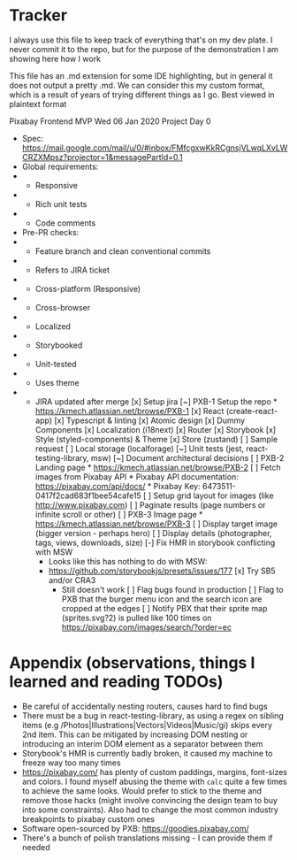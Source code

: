 # Tracker

I always use this file to keep track of everything that's on my dev plate. I never commit it to the repo, but for the purpose of the demonstration I am showing here how I work

This file has an .md extension for some IDE highlighting, but in general it does not output a pretty .md. We can consider this my custom format, which is a result of years of trying different things as I go. Best viewed in plaintext format

Pixabay Frontend MVP
Wed 06 Jan 2020
Project Day 0
* Spec: https://mail.google.com/mail/u/0/#inbox/FMfcgxwKkRCgnsjVLwqLXvLWCRZXMpsz?projector=1&messagePartId=0.1
* Global requirements:
* - Responsive
* - Rich unit tests
* - Code comments
* Pre-PR checks:
* - Feature branch and clean conventional commits
* - Refers to JIRA ticket
* - Cross-platform (Responsive)
* - Cross-browser
* - Localized
* - Storybooked
* - Unit-tested
* - Uses theme
* - JIRA updated after merge
[x] Setup jira
[~] PXB-1 Setup the repo * https://kmech.atlassian.net/browse/PXB-1
    [x] React (create-react-app)
    [x] Typescript & linting
    [x] Atomic design
    [x] Dummy Components
    [x] Localization (i18next)
    [x] Router
    [x] Storybook
    [x] Style (styled-components) & Theme
    [x] Store (zustand)
    [ ] Sample request
    [ ] Local storage (localforage)
    [~] Unit tests (jest, react-testing-library, msw)
    [~] Document architectural decisions
[ ] PXB-2 Landing page * https://kmech.atlassian.net/browse/PXB-2
    [ ] Fetch images from Pixabay API
        * Pixabay API documentation: https://pixabay.com/api/docs/
        * Pixabay Key: 6473511-0417f2cad683f1bee54cafe15
    [ ] Setup grid layout for images (like http://www.pixabay.com)
    [ ] Paginate results (page numbers or infinite scroll or other)
[ ] PXB-3 Image page * https://kmech.atlassian.net/browse/PXB-3
    [ ] Display target image (bigger version - perhaps hero)
    [ ] Display details (photographer, tags, views, downloads, size)
[-] Fix HMR in storybook conflicting with MSW
    * Looks like this has nothing to do with MSW:
    * https://github.com/storybookjs/presets/issues/177
    [x] Try SB5 and/or CRA3
        * Still doesn't work
[ ] Flag bugs found in production
    [ ] Flag to PXB that the burger menu icon and the search icon are cropped at the edges
    [ ] Notify PBX that their sprite map (sprites.svg?2) is pulled like 100 times on https://pixabay.com/images/search/?order=ec

# Appendix (observations, things I learned and reading TODOs)
- Be careful of accidentally nesting routers, causes hard to find bugs
- There must be a bug in react-testing-library, as using a regex on sibling items (e.g /Photos|Illustrations|Vectors|Videos|Music/gi) skips every 2nd item. This can be mitigated by increasing DOM nesting or introducing an interim DOM element as a separator between them
- Storybook's HMR is currently badly broken, it caused my machine to freeze way too many times
- https://pixabay.com/ has plenty of custom paddings, margins, font-sizes and colors. I found myself abusing the theme with `calc` quite a few times to achieve the same looks. Would prefer to stick to the theme and remove those hacks (might involve convincing the design team to buy into some constraints). Also had to change the most common industry breakpoints to pixabay custom ones
- Software open-sourced by PXB: https://goodies.pixabay.com/
- There's a bunch of polish translations missing - I can provide them if needed
